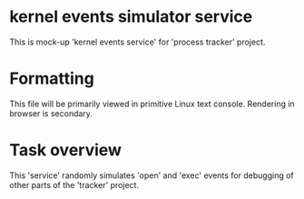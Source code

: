 # kernel events simulator service

This is mock-up 'kernel events service' for 'process tracker' project.


# Formatting

This file will be primarily viewed in primitive Linux text console.
Rendering in browser is secondary.


# Task overview

This 'service' randomly simulates 'open' and 'exec' events for debugging
of other parts of the 'tracker' project.

